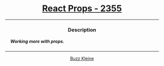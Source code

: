# [<center>React Props - 2355</center>](https://intranet.hbtn.io/projects/2355)
 ---
 ### <center>Description</center> 
 ##### &emsp; Working more with props.
 ---
 [<center>Buzz Kleine</center>](https://github.com/conkobar)

